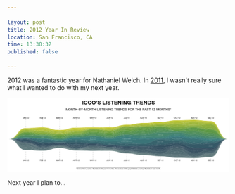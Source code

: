 ```yaml
---

layout: post
title: 2012 Year In Review
location: San Francisco, CA
time: 13:30:32
published: false

---
```


2012 was a fantastic year for Nathaniel Welch. In [2011][], I wasn't really sure what I wanted to do with my next year.

[![Nat's 2012 in music](/images/2013/1/lastfm2012.png)](/images/2013/1/lastfm2012.pdf)

Next year I plan to...

[2011]: http://pseudoweb.net/2011/12/26/2011-year-in-review/

